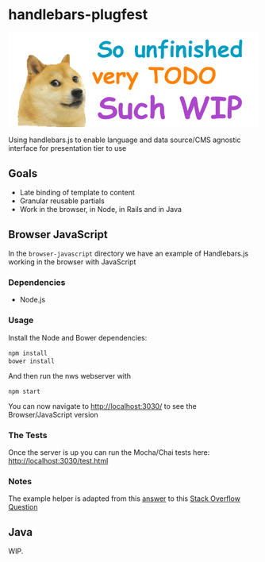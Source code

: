 # handlebars-plugfest

![image](browser-javascript/assets/img/wip.png)

Using handlebars.js to enable language and data source/CMS agnostic interface for presentation tier to use

## Goals

* Late binding of template to content
* Granular reusable partials
* Work in the browser, in Node, in Rails and in Java

## Browser JavaScript

In the `browser-javascript` directory we have an example of Handlebars.js working in the browser with JavaScript

### Dependencies

* Node.js

### Usage

Install the Node and Bower dependencies:

    npm install
    bower install

And then run the nws webserver with 

    npm start

You can now navigate to [http://localhost:3030/](http://localhost:3030/) to see the Browser/JavaScript version

### The Tests

Once the server is up you can run the Mocha/Chai tests here: [http://localhost:3030/test.html](http://localhost:3030/test.html) 


### Notes

The example helper is adapted from this [answer](http://stackoverflow.com/a/14618035) to this [Stack Overflow Question](http://stackoverflow.com/questions/11523331/passing-variables-through-handlebars-partial)

## Java

WIP.

